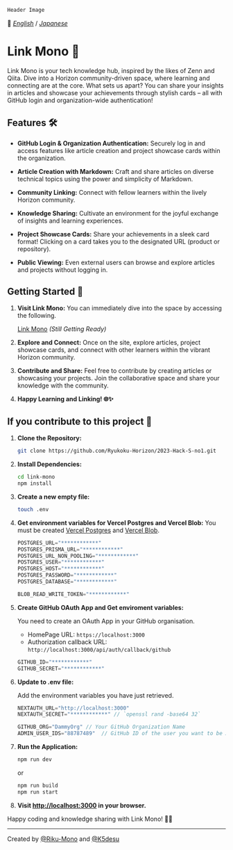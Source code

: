 ```js
Header Image
```

:triangular_flag_on_post: [_English_](https://github.com/Ryukoku-Horizon/2023-Hack-S-no1) / [_Japanese_](README.ja-JP.md)

# Link Mono 🚀

Link Mono is your tech knowledge hub, inspired by the likes of Zenn and Qiita. Dive into a Horizon community-driven space, where learning and connecting are at the core. What sets us apart? You can share your insights in articles and showcase your achievements through stylish cards – all with GitHub login and organization-wide authentication! 

## Features 🛠️

- **GitHub Login & Organization Authentication:** Securely log in and access features like article creation and project showcase cards within the organization.

- **Article Creation with Markdown:** Craft and share articles on diverse technical topics using the power and simplicity of Markdown.
  
- **Community Linking:** Connect with fellow learners within the lively Horizon community.

- **Knowledge Sharing:** Cultivate an environment for the joyful exchange of insights and learning experiences.

- **Project Showcase Cards:** Share your achievements in a sleek card format! Clicking on a card takes you to the designated URL (product or repository).

- **Public Viewing:** Even external users can browse and explore articles and projects without logging in.

## Getting Started 🚀

1. **Visit Link Mono:** You can immediately dive into the space by accessing the following.

   [Link Mono]() *(Still Getting Ready)*

3. **Explore and Connect:** Once on the site, explore articles, project showcase cards, and connect with other learners within the vibrant Horizon community. 

4. **Contribute and Share:** Feel free to contribute by creating articles or showcasing your projects. Join the collaborative space and share your knowledge with the community. 

5. **Happy Learning and Linking! 🌐✨**

## If you contribute to this project 🤝

1. **Clone the Repository:**
   ```bash
   git clone https://github.com/Ryukoku-Horizon/2023-Hack-S-no1.git
   ```

2. **Install Dependencies:**
   ```bash
   cd link-mono
   npm install
   ```

3. **Create a new empty file:**
   ```bash
   touch .env
   ```

4. **Get environment variables for Vercel Postgres and Vercel Blob:**
   You must be created [Vercel Postgres](https://vercel.com/docs/storage/vercel-postgres) and [Vercel Blob](https://vercel.com/docs/storage/vercel-blob).

   ```js
   POSTGRES_URL="************"
   POSTGRES_PRISMA_URL="************"
   POSTGRES_URL_NON_POOLING="************"
   POSTGRES_USER="************"
   POSTGRES_HOST="************"
   POSTGRES_PASSWORD="************"
   POSTGRES_DATABASE="************"
   ```

   ```js
   BLOB_READ_WRITE_TOKEN="************"
   ```

5. **Create GitHub OAuth App and Get enviroment variables:**

   You need to create an OAuth App in your GitHub organisation.

   - HomePage URL: `https://localhost:3000`
   - Authorization callback URL: `http://localhost:3000/api/auth/callback/github`

   ```js
   GITHUB_ID="************"
   GITHUB_SECRET="************"
   ```


7. **Update to .env file:**

   Add the environment variables you have just retrieved.

   ```js
   NEXTAUTH_URL="http://localhost:3000"
   NEXTAUTH_SECRET="************" // `openssl rand -base64 32`

   GITHUB_ORG="DammyOrg" // Your GitHub Organization Name
   ADMIN_USER_IDS="88787489"  // GitHub ID of the user you want to be Admin. (Integer)
   ```

9. **Run the Application:**
   ```bash
   npm run dev
   ```
   or
   ```bash
   npm run build
   npm run start
   ```

10. **Visit [http://localhost:3000](http://localhost:3000) in your browser.**

Happy coding and knowledge sharing with Link Mono! 🚀🌈

---

Created by [@Riku-Mono](https://github.com/Riku-mono) and [@K5desu](https://github.com/K5desu)
